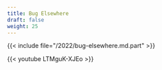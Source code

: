 ```yaml
---
title: Bug Elsewhere
draft: false
weight: 25
---
```


{{< include file="/2022/bug-elsewhere.md.part" >}}

{{< youtube LTMguK-XJEo >}}
